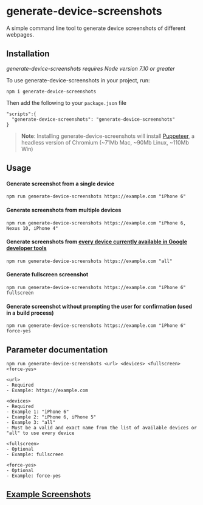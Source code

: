 # generate-device-screenshots
A simple command line tool to generate device screenshots of different webpages.

## Installation
*generate-device-screenshots requires Node version 7.10 or greater*

To use generate-device-screenshots in your project, run:
```
npm i generate-device-screenshots
```

Then add the following to your `package.json` file
```
"scripts":{
  "generate-device-screenshots": "generate-device-screenshots"
}
```


> **Note**: Installing generate-device-screenshots will install [Puppeteer](https://github.com/GoogleChrome/puppeteer), a headless version of Chromium (~71Mb Mac, ~90Mb Linux, ~110Mb Win)



## Usage
#### Generate screenshot from a single device
`npm run generate-device-screenshots https://example.com "iPhone 6"`

#### Generate screenshots from multiple devices
`npm run generate-device-screenshots https://example.com "iPhone 6, Nexus 10, iPhone 4"`

#### Generate screenshots from [every device currently available in Google developer tools](https://github.com/GoogleChrome/puppeteer/blob/master/DeviceDescriptors.js)
`npm run generate-device-screenshots https://example.com "all"`

#### Generate fullscreen screenshot
`npm run generate-device-screenshots https://example.com "iPhone 6" fullscreen`

#### Generate screenshot without prompting the user for confirmation (used in a build process)
`npm run generate-device-screenshots https://example.com "iPhone 6" force-yes`


## Parameter documentation
`npm run generate-device-screenshots <url> <devices> <fullscreen> <force-yes>`

```
<url>
- Required
- Example: https://example.com
```

```
<devices>
- Required
- Example 1: "iPhone 6"
- Example 2: "iPhone 6, iPhone 5"
- Example 3: "all"
- Must be a valid and exact name from the list of available devices or "all" to use every device
```

```
<fullscreen>
- Optional
- Example: fullscreen
```

```
<force-yes>
- Optional
- Example: force-yes
```

## [Example Screenshots](EXAMPLES.md)
